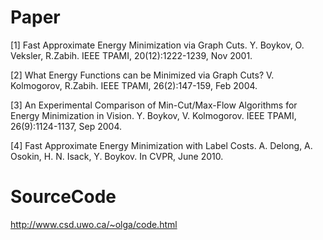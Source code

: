 Paper
======================
[1] Fast Approximate Energy Minimization via Graph Cuts. Y. Boykov, O. Veksler, R.Zabih. IEEE TPAMI, 20(12):1222-1239, Nov 2001.

[2] What Energy Functions can be Minimized via Graph Cuts? V. Kolmogorov, R.Zabih. IEEE TPAMI, 26(2):147-159, Feb 2004. 

[3] An Experimental Comparison of Min-Cut/Max-Flow Algorithms for Energy Minimization in Vision. Y. Boykov, V. Kolmogorov. IEEE TPAMI, 26(9):1124-1137, Sep 2004.

[4] Fast Approximate Energy Minimization with Label Costs. A. Delong, A. Osokin, H. N. Isack, Y. Boykov. In CVPR, June 2010. 

SourceCode
======================
http://www.csd.uwo.ca/~olga/code.html